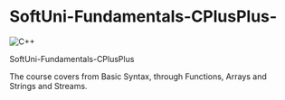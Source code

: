 # SoftUni-Fundamentals-CPlusPlus-
![C++](https://img.shields.io/badge/c++-%2300599C.svg?style=for-the-badge&logo=c%2B%2B&logoColor=white)

SoftUni-Fundamentals-CPlusPlus

The course covers from Basic Syntax, through Functions, Arrays and Strings and Streams.
